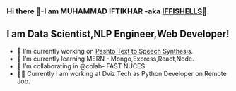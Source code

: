### Hi there 👋-I am MUHAMMAD IFTIKHAR -aka [IFFISHELLS](https://iffishells.wordpress.com/)🤖.
## I am Data Scientist,NLP Engineer,Web Developer!
- 🔭 I’m currently working on [Pashto Text to Speech Synthesis](https://github.com/iffishells/TTS-Speech-Synthesis-FYP).
- 🌱 I’m currently learning MERN - Mongo,Express,React,Node. 
- 👯 I’m collaborating in @colab- FAST NUCES.
- 👩‍💻 Currently I am working at Dviz Tech as Python Developer on Remote Job.
<!-- - 🤔 I’m looking for help with ...
- 💬 Ask me about ...
- 📫 How to reach me: ...
- 😄 Pronouns: ...
- ⚡ Fun fact: ...
 -->
